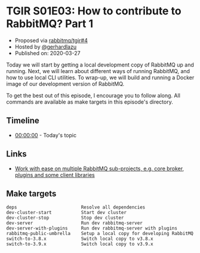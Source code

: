# TGIR S01E03: How to contribute to RabbitMQ? Part 1

* Proposed via [rabbitmq/tgir#4](https://github.com/rabbitmq/tgir/issues/4)
* Hosted by [@gerhardlazu](https://twitter.com/gerhardlazu)
* Published on: 2020-03-27

<!-- <a href="https://www.youtube.com/watch?v=TGIR" target="_blank"><img src="video.png" border="50" /></a> -->

Today we will start by getting a local development copy of RabbitMQ up and running.
Next, we will learn about different ways of running RabbitMQ, and how to use local CLI utilities.
To wrap-up, we will build and running a Docker image of our development version of RabbitMQ.

To get the best out of this episode, I encourage you to follow along.
All commands are available as make targets in this episode's directory.


## Timeline

- [00:00:00](https://www.youtube.com/watch?v=TGIR&t=0s) - Today's topic

## Links

- [Work with ease on multiple RabbitMQ sub-projects, e.g. core broker, plugins and some client libraries](https://github.com/rabbitmq/rabbitmq-public-umbrella)


## Make targets

```
deps                        Resolve all dependencies
dev-cluster-start           Start dev cluster
dev-cluster-stop            Stop dev cluster
dev-server                  Run dev rabbitmq-server
dev-server-with-plugins     Run dev rabbitmq-server with plugins
rabbitmq-public-umbrella    Setup a local copy for developing RabbitMQ
switch-to-3.8.x             Switch local copy to v3.8.x
switch-to-3.9.x             Switch local copy to v3.9.x
```
